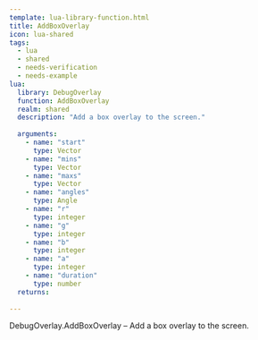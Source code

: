 ```yaml
---
template: lua-library-function.html
title: AddBoxOverlay
icon: lua-shared
tags:
  - lua
  - shared
  - needs-verification
  - needs-example
lua:
  library: DebugOverlay
  function: AddBoxOverlay
  realm: shared
  description: "Add a box overlay to the screen."
  
  arguments:
    - name: "start"
      type: Vector
    - name: "mins"
      type: Vector
    - name: "maxs"
      type: Vector
    - name: "angles"
      type: Angle
    - name: "r"
      type: integer
    - name: "g"
      type: integer
    - name: "b"
      type: integer
    - name: "a"
      type: integer
    - name: "duration"
      type: number
  returns:
    
---
```


<div class="lua__search__keywords">
DebugOverlay.AddBoxOverlay &#x2013; Add a box overlay to the screen.
</div>
